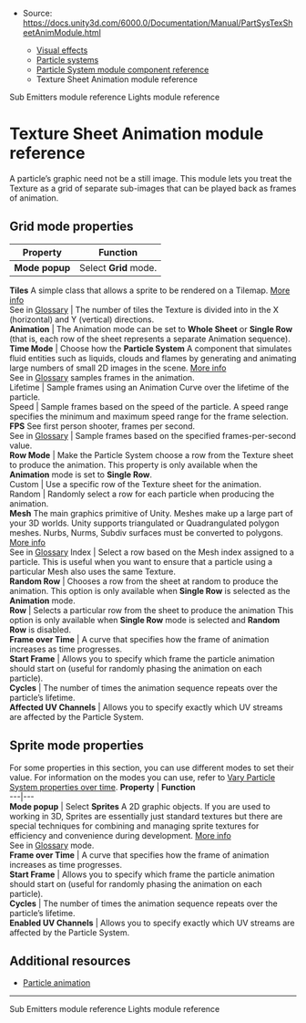 * Source: https://docs.unity3d.com/6000.0/Documentation/Manual/PartSysTexSheetAnimModule.html

  * [Visual effects](https://docs.unity3d.com/6000.0/Documentation/Manual/visual-effects.html)
  * [Particle systems](https://docs.unity3d.com/6000.0/Documentation/Manual/ParticleSystems.html)
  * [Particle System module component reference](https://docs.unity3d.com/6000.0/Documentation/Manual/ParticleSystemModules.html)
  * Texture Sheet Animation module reference


[](https://docs.unity3d.com/6000.0/Documentation/Manual/PartSysSubEmitModule.html)
Sub Emitters module reference
[](https://docs.unity3d.com/6000.0/Documentation/Manual/PartSysLightsModule.html)
Lights module reference
# Texture Sheet Animation module reference
A particle’s graphic need not be a still image. This module lets you treat the Texture as a grid of separate sub-images that can be played back as frames of animation.
## Grid mode properties
**Property** | **Function**  
---|---  
**Mode popup** | Select **Grid** mode.  
**Tiles** A simple class that allows a sprite to be rendered on a Tilemap. [More info](https://docs.unity3d.com/6000.0/Documentation/Manual/tilemaps/tiles-for-tilemaps/scriptable-tiles/scriptable-tiles-landing.html)  
See in [Glossary](https://docs.unity3d.com/6000.0/Documentation/Manual/Glossary.html#Tile) | The number of tiles the Texture is divided into in the X (horizontal) and Y (vertical) directions.  
**Animation** | The Animation mode can be set to **Whole Sheet** or **Single Row** (that is, each row of the sheet represents a separate Animation sequence).  
**Time Mode** | Choose how the **Particle System** A component that simulates fluid entities such as liquids, clouds and flames by generating and animating large numbers of small 2D images in the scene. [More info](https://docs.unity3d.com/6000.0/Documentation/Manual/class-ParticleSystem.html)  
See in [Glossary](https://docs.unity3d.com/6000.0/Documentation/Manual/Glossary.html#particlesystem) samples frames in the animation.  
Lifetime | Sample frames using an Animation Curve over the lifetime of the particle.  
Speed | Sample frames based on the speed of the particle. A speed range specifies the minimum and maximum speed range for the frame selection.  
**FPS** See first person shooter, frames per second.  
See in [Glossary](https://docs.unity3d.com/6000.0/Documentation/Manual/Glossary.html#FPS) | Sample frames based on the specified frames-per-second value.  
**Row Mode** | Make the Particle System choose a row from the Texture sheet to produce the animation. This property is only available when the **Animation** mode is set to **Single Row**.  
Custom | Use a specific row of the Texture sheet for the animation.  
Random | Randomly select a row for each particle when producing the animation.  
**Mesh** The main graphics primitive of Unity. Meshes make up a large part of your 3D worlds. Unity supports triangulated or Quadrangulated polygon meshes. Nurbs, Nurms, Subdiv surfaces must be converted to polygons. [More info](https://docs.unity3d.com/6000.0/Documentation/Manual/mesh.html)  
See in [Glossary](https://docs.unity3d.com/6000.0/Documentation/Manual/Glossary.html#Mesh) Index | Select a row based on the Mesh index assigned to a particle. This is useful when you want to ensure that a particle using a particular Mesh also uses the same Texture.  
**Random Row** | Chooses a row from the sheet at random to produce the animation. This option is only available when **Single Row** is selected as the **Animation** mode.  
**Row** | Selects a particular row from the sheet to produce the animation This option is only available when **Single Row** mode is selected and **Random Row** is disabled.  
**Frame over Time** | A curve that specifies how the frame of animation increases as time progresses.  
**Start Frame** | Allows you to specify which frame the particle animation should start on (useful for randomly phasing the animation on each particle).  
**Cycles** | The number of times the animation sequence repeats over the particle’s lifetime.  
**Affected UV Channels** | Allows you to specify exactly which UV streams are affected by the Particle System.  
## Sprite mode properties
For some properties in this section, you can use different modes to set their value. For information on the modes you can use, refer to [Vary Particle System properties over time](https://docs.unity3d.com/6000.0/Documentation/Manual/varying-particle-system-properties-over-time.html).
**Property** | **Function**  
---|---  
**Mode popup** | Select **Sprites** A 2D graphic objects. If you are used to working in 3D, Sprites are essentially just standard textures but there are special techniques for combining and managing sprite textures for efficiency and convenience during development. [More info](https://docs.unity3d.com/6000.0/Documentation/Manual/sprite/sprite-landing.html)  
See in [Glossary](https://docs.unity3d.com/6000.0/Documentation/Manual/Glossary.html#Sprite) mode.  
**Frame over Time** | A curve that specifies how the frame of animation increases as time progresses.  
**Start Frame** | Allows you to specify which frame the particle animation should start on (useful for randomly phasing the animation on each particle).  
**Cycles** | The number of times the animation sequence repeats over the particle’s lifetime.  
**Enabled UV Channels** | Allows you to specify exactly which UV streams are affected by the Particle System.  
## Additional resources
  * [Particle animation](https://docs.unity3d.com/6000.0/Documentation/Manual/particle-animation.html)


* * *
[](https://docs.unity3d.com/6000.0/Documentation/Manual/PartSysSubEmitModule.html)
Sub Emitters module reference
[](https://docs.unity3d.com/6000.0/Documentation/Manual/PartSysLightsModule.html)
Lights module reference
